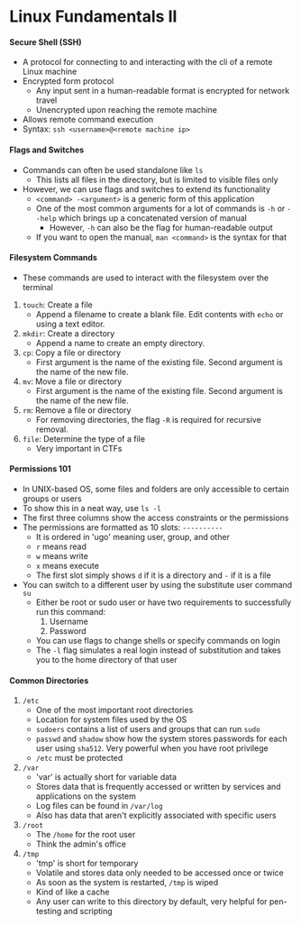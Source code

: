 # Linux Fundamentals II

#### Secure Shell (SSH)
- A protocol for connecting to and interacting with the cli of a remote Linux machine
- Encrypted form protocol
    - Any input sent in a human-readable format is encrypted for network travel
    - Unencrypted upon reaching the remote machine
- Allows remote command execution
- Syntax: `ssh <username>@<remote machine ip>`

#### Flags and Switches
- Commands can often be used standalone like `ls`
    - This lists all files in the directory, but is limited to visible files only
- However, we can use flags and switches to extend its functionality
    - `<command> -<argument>` is a generic form of this application
    - One of the most common arguments for a lot of commands is `-h` or `--help` which brings up a concatenated version of manual
        - However, `-h` can also be the flag for human-readable output
    - If you want to open the manual, `man <command>` is the syntax for that

#### Filesystem Commands
- These commands are used to interact with the filesystem over the terminal
1. `touch`: Create a file
    - Append a filename to create a blank file. Edit contents with `echo` or using a text editor.
2. `mkdir`: Create a directory
    - Append a name to create an empty directory.
3. `cp`: Copy a file or directory
    - First argument is the name of the existing file. Second argument is the name of the new file.
4. `mv`: Move a file or directory
    - First argument is the name of the existing file. Second argument is the name of the new file.
5. `rm`: Remove a file or directory
    - For removing directories, the flag `-R` is required for recursive removal.
6. `file`: Determine the type of a file
    - Very important in CTFs

#### Permissions 101
- In UNIX-based OS, some files and folders are only accessible to certain groups or users
- To show this in a neat way, use `ls -l`
- The first three columns show the access constraints or the permissions
- The permissions are formatted as 10 slots: `----------`
    - It is ordered in 'ugo' meaning user, group, and other
    - `r` means read
    - `w` means write
    - `x` means execute
    - The first slot simply shows `d` if it is a directory and `-` if it is a file
- You can switch to a different user by using the substitute user command `su`
    - Either be root or sudo user or have two requirements to successfully run this command:
        1. Username
        2. Password
    - You can use flags to change shells or specify commands on login
    - The `-l` flag simulates a real login instead of substitution and takes you to the home directory of that user

#### Common Directories
1. `/etc`
    - One of the most important root directories
    - Location for system files used by the OS
    - `sudoers` contains a list of users and groups that can run `sudo`
    - `passwd` and `shadow` show how the system stores passwords for each user using `sha512`. Very powerful when you have root privilege
    - `/etc` must be protected
2. `/var`
    - 'var' is actually short for variable data
    - Stores data that is frequently accessed or written by services and applications on the system
    - Log files can be found in `/var/log`
    - Also has data that aren't explicitly associated with specific users
3. `/root`
    - The `/home` for the root user
    - Think the admin's office
4. `/tmp`
    - 'tmp' is short for temporary
    - Volatile and stores data only needed to be accessed once or twice
    - As soon as the system is restarted, `/tmp` is wiped
    - Kind of like a cache
    - Any user can write to this directory by default, very helpful for pen-testing and scripting